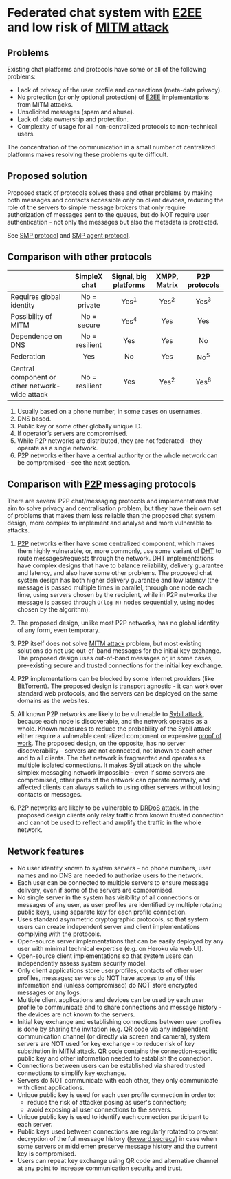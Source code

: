 # Federated chat system with [E2EE][1] and low risk of [MITM attack][2]

## Problems

Existing chat platforms and protocols have some or all of the following problems:

- Lack of privacy of the user profile and connections (meta-data privacy).
- No protection (or only optional protection) of [E2EE][1] implementations from MITM attacks.
- Unsolicited messages (spam and abuse).
- Lack of data ownership and protection.
- Complexity of usage for all non-centralized protocols to non-technical users.

The concentration of the communication in a small number of centralized platforms makes resolving these problems quite difficult.

## Proposed solution

Proposed stack of protocols solves these and other problems by making both messages and contacts accessible only on client devices, reducing the role of the servers to simple message brokers that only require authorization of messages sent to the queues, but do NOT require user authentication - not only the messages but also the metadata is protected.

See [SMP protocol][6] and [SMP agent protocol][8].

## Comparison with other protocols

|          | SimpleX chat | Signal, big platforms | XMPP, Matrix | P2P protocols |
|:-------- |:------------:|:---------------------:|:------------:|:-------------:|
| Requires global identity | No = private | Yes<sup>1</sup> | Yes<sup>2</sup> | Yes<sup>3</sup> |
| Possibility of MITM      | No = secure  | Yes<sup>4</sup> | Yes             | Yes             |
| Dependence on DNS        | No = resilient | Yes | Yes | No |
| Federation               | Yes | No | Yes | No<sup>5</sup> |
| Central component or other network-wide attack | No = resilient | Yes | Yes<sup>2</sup> | Yes<sup>6</sup> |

1. Usually based on a phone number, in some cases on usernames.
2. DNS based.
3. Public key or some other globally unique ID.
4. If operator’s servers are compromised.
5. While P2P networks are distributed, they are not federated - they operate as a single network.
6. P2P networks either have a central authority or the whole network can be compromised - see the next section.

## Comparison with [P2P][9] messaging protocols

There are several P2P chat/messaging protocols and implementations that aim to solve privacy and centralisation problem, but they have their own set of problems that makes them less reliable than the proposed chat system design, more complex to implement and analyse and more vulnerable to attacks.

1. [P2P][9] networks either have some centralized component, which makes them highly vulnerable, or, more commonly, use some variant of [DHT][10] to route messages/requests through the network. DHT implementations have complex designs that have to balance reliability, delivery guarantee and latency, and also have some other problems. The proposed chat system design has both higher delivery guarantee and low latency (the message is passed multiple times in parallel, through one node each time, using servers chosen by the recipient, while in P2P networks the message is passed through `O(log N)` nodes sequentially, using nodes chosen by the algorithm).

2. The proposed design, unlike most P2P networks, has no global identity of any form, even temporary.

3. P2P itself does not solve [MITM attack][2] problem, but most existing solutions do not use out-of-band messages for the initial key exchange. The proposed design uses out-of-band messages or, in some cases, pre-existing secure and trusted connections for the initial key exchange.

4. P2P implementations can be blocked by some Internet providers (like [BitTorrent][11]). The proposed design is transport agnostic - it can work over standard web protocols, and the servers can be deployed on the same domains as the websites.

5. All known P2P networks are likely to be vulnerable to [Sybil attack][12], because each node is discoverable, and the network operates as a whole. Known measures to reduce the probability of the Sybil attack either require a vulnerable centralized component or expensive [proof of work][13]. The proposed design, on the opposite, has no server discoverability - servers are not connected, not known to each other and to all clients. The chat network is fragmented and operates as multiple isolated connections. It makes Sybil attack on the whole simplex messaging network impossible - even if some servers are compromised, other parts of the network can operate normally, and affected clients can always switch to using other servers without losing contacts or messages.

6. P2P networks are likely to be vulnerable to [DRDoS attack][14]. In the proposed design clients only relay traffic from known trusted connection and cannot be used to reflect and amplify the traffic in the whole network.

## Network features

- No user identity known to system servers - no phone numbers, user names and no DNS are needed to authorize users to the network.
- Each user can be connected to multiple servers to ensure message delivery, even if some of the servers are compromised.
- No single server in the system has visibility of all connections or messages of any user, as user profiles are identified by multiple rotating public keys, using separate key for each profile connection.
- Uses standard asymmetric cryptographic protocols, so that system users can create independent server and client implementations complying with the protocols.
- Open-source server implementations that can be easily deployed by any user with minimal technical expertise (e.g. on Heroku via web UI).
- Open-source client implementations so that system users can independently assess system security model.
- Only client applications store user profiles, contacts of other user profiles, messages; servers do NOT have access to any of this information and (unless compromised) do NOT store encrypted messages or any logs.
- Multiple client applications and devices can be used by each user profile to communicate and to share connections and message history - the devices are not known to the servers.
- Initial key exchange and establishing connections between user profiles is done by sharing the invitation (e.g. QR code via any independent communication channel (or directly via screen and camera), system servers are NOT used for key exchange - to reduce risk of key substitution in [MITM attack][2]. QR code contains the connection-specific public key and other information needed to establish the connection.
- Connections between users can be established via shared trusted connections to simplify key exchange.
- Servers do NOT communicate with each other, they only communicate with client applications.
- Unique public key is used for each user profile connection in order to:
  - reduce the risk of attacker posing as user's connection;
  - avoid exposing all user connections to the servers.
- Unique public key is used to identify each connection participant to each server.
- Public keys used between connections are regularly rotated to prevent decryption of the full message history ([forward secrecy][4]) in case when some servers or middlemen preserve message history and the current key is compromised.
- Users can repeat key exchange using QR code and alternative channel at any point to increase communication security and trust.

[1]: https://en.wikipedia.org/wiki/End-to-end_encryption
[2]: https://en.wikipedia.org/wiki/Man-in-the-middle_attack
[4]: https://en.wikipedia.org/wiki/Forward_secrecy
[6]: https://github.com/simplex-chat/simplexmq/blob/master/protocol/simplex-messaging.md
[8]: https://github.com/simplex-chat/simplexmq/blob/master/protocol/agent-protocol.md
[9]: https://en.wikipedia.org/wiki/Peer-to-peer
[10]: https://en.wikipedia.org/wiki/Distributed_hash_table
[11]: https://en.wikipedia.org/wiki/BitTorrent
[12]: https://en.wikipedia.org/wiki/Sybil_attack
[13]: https://en.wikipedia.org/wiki/Proof_of_work
[14]: https://www.usenix.org/conference/woot15/workshop-program/presentation/p2p-file-sharing-hell-exploiting-bittorrent

